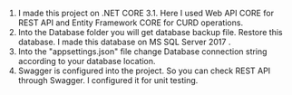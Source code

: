 1. I made this project on .NET CORE 3.1. Here I used Web API CORE for REST API and Entity Framework CORE for CURD operations.
2. Into the Database folder you will get database backup file. Restore this database. I made this database on MS SQL Server 2017 .
3. Into the "appsettings.json" file change Database connection string according to your database location.
4. Swagger is configured into the project. So you can check REST API through Swagger. I configured it for unit testing.

